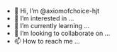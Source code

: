 - 👋 Hi, I’m @axiomofchoice-hjt
- 👀 I’m interested in ...
- 🌱 I’m currently learning ...
- 💞️ I’m looking to collaborate on ...
- 📫 How to reach me ...

<!---
axiomofchoice-hjt/axiomofchoice-hjt is a ✨ special ✨ repository because its `README.md` (this file) appears on your GitHub profile.
You can click the Preview link to take a look at your changes.
--->
